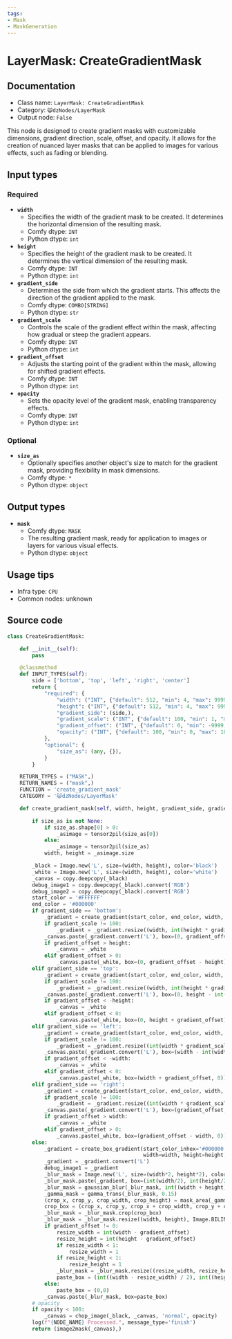```yaml
---
tags:
- Mask
- MaskGeneration
---
```


# LayerMask: CreateGradientMask
## Documentation
- Class name: `LayerMask: CreateGradientMask`
- Category: `😺dzNodes/LayerMask`
- Output node: `False`

This node is designed to create gradient masks with customizable dimensions, gradient direction, scale, offset, and opacity. It allows for the creation of nuanced layer masks that can be applied to images for various effects, such as fading or blending.
## Input types
### Required
- **`width`**
    - Specifies the width of the gradient mask to be created. It determines the horizontal dimension of the resulting mask.
    - Comfy dtype: `INT`
    - Python dtype: `int`
- **`height`**
    - Specifies the height of the gradient mask to be created. It determines the vertical dimension of the resulting mask.
    - Comfy dtype: `INT`
    - Python dtype: `int`
- **`gradient_side`**
    - Determines the side from which the gradient starts. This affects the direction of the gradient applied to the mask.
    - Comfy dtype: `COMBO[STRING]`
    - Python dtype: `str`
- **`gradient_scale`**
    - Controls the scale of the gradient effect within the mask, affecting how gradual or steep the gradient appears.
    - Comfy dtype: `INT`
    - Python dtype: `int`
- **`gradient_offset`**
    - Adjusts the starting point of the gradient within the mask, allowing for shifted gradient effects.
    - Comfy dtype: `INT`
    - Python dtype: `int`
- **`opacity`**
    - Sets the opacity level of the gradient mask, enabling transparency effects.
    - Comfy dtype: `INT`
    - Python dtype: `int`
### Optional
- **`size_as`**
    - Optionally specifies another object's size to match for the gradient mask, providing flexibility in mask dimensions.
    - Comfy dtype: `*`
    - Python dtype: `object`
## Output types
- **`mask`**
    - Comfy dtype: `MASK`
    - The resulting gradient mask, ready for application to images or layers for various visual effects.
    - Python dtype: `object`
## Usage tips
- Infra type: `CPU`
- Common nodes: unknown


## Source code
```python
class CreateGradientMask:

    def __init__(self):
        pass

    @classmethod
    def INPUT_TYPES(self):
        side = ['bottom', 'top', 'left', 'right', 'center']
        return {
            "required": {
                "width": ("INT", {"default": 512, "min": 4, "max": 99999, "step": 1}),
                "height": ("INT", {"default": 512, "min": 4, "max": 99999, "step": 1}),
                "gradient_side": (side,),
                "gradient_scale": ("INT", {"default": 100, "min": 1, "max": 9999, "step": 1}),
                "gradient_offset": ("INT", {"default": 0, "min": -9999, "max": 9999, "step": 1}),
                "opacity": ("INT", {"default": 100, "min": 0, "max": 100, "step": 1}),
            },
            "optional": {
                "size_as": (any, {}),
            }
        }

    RETURN_TYPES = ("MASK",)
    RETURN_NAMES = ("mask",)
    FUNCTION = 'create_gradient_mask'
    CATEGORY = '😺dzNodes/LayerMask'

    def create_gradient_mask(self, width, height, gradient_side, gradient_scale, gradient_offset, opacity, size_as=None):

        if size_as is not None:
            if size_as.shape[0] > 0:
                _asimage = tensor2pil(size_as[0])
            else:
                _asimage = tensor2pil(size_as)
            width, height = _asimage.size

        _black = Image.new('L', size=(width, height), color='black')
        _white = Image.new('L', size=(width, height), color='white')
        _canvas = copy.deepcopy(_black)
        debug_image1 = copy.deepcopy(_black).convert('RGB')
        debug_image2 = copy.deepcopy(_black).convert('RGB')
        start_color = '#FFFFFF'
        end_color = '#000000'
        if gradient_side == 'bottom':
            _gradient = create_gradient(start_color, end_color, width, height, direction='bottom')
            if gradient_scale != 100:
                _gradient = _gradient.resize((width, int(height * gradient_scale / 100)))
            _canvas.paste(_gradient.convert('L'), box=(0, gradient_offset))
            if gradient_offset > height:
                _canvas = _white
            elif gradient_offset > 0:
                _canvas.paste(_white, box=(0, gradient_offset - height))
        elif gradient_side == 'top':
            _gradient = create_gradient(start_color, end_color, width, height, direction='top')
            if gradient_scale != 100:
                _gradient = _gradient.resize((width, int(height * gradient_scale / 100)))
            _canvas.paste(_gradient.convert('L'), box=(0, height - int(height * gradient_scale / 100) + gradient_offset))
            if gradient_offset < -height:
                _canvas = _white
            elif gradient_offset < 0:
                _canvas.paste(_white, box=(0, height + gradient_offset))
        elif gradient_side == 'left':
            _gradient = create_gradient(start_color, end_color, width, height, direction='left')
            if gradient_scale != 100:
                _gradient = _gradient.resize((int(width * gradient_scale / 100), height))
            _canvas.paste(_gradient.convert('L'), box=(width - int(width * gradient_scale / 100) + gradient_offset, 0))
            if gradient_offset < -width:
                _canvas = _white
            elif gradient_offset < 0:
                _canvas.paste(_white, box=(width + gradient_offset, 0))
        elif gradient_side == 'right':
            _gradient = create_gradient(start_color, end_color, width, height, direction='right')
            if gradient_scale != 100:
                _gradient = _gradient.resize((int(width * gradient_scale / 100), height))
            _canvas.paste(_gradient.convert('L'), box=(gradient_offset, 0))
            if gradient_offset > width:
                _canvas = _white
            elif gradient_offset > 0:
                _canvas.paste(_white, box=(gradient_offset - width, 0))
        else:
            _gradient = create_box_gradient(start_color_inhex='#000000', end_color_inhex='#FFFFFF',
                                            width=width, height=height, scale=int(gradient_scale))
            _gradient = _gradient.convert('L')
            debug_image1 = _gradient
            _blur_mask = Image.new('L', size=(width*2, height*2), color='black')
            _blur_mask.paste(_gradient, box=(int(width/2), int(height/2)))
            _blur_mask = gaussian_blur(_blur_mask, int((width + height) * gradient_scale / 100 / 16))
            _gamma_mask = gamma_trans(_blur_mask, 0.15)
            (crop_x, crop_y, crop_width, crop_height) = mask_area(_gamma_mask)
            crop_box = (crop_x, crop_y, crop_x + crop_width, crop_y + crop_height)
            _blur_mask = _blur_mask.crop(crop_box)
            _blur_mask = _blur_mask.resize((width, height), Image.BILINEAR)
            if gradient_offset != 0:
                resize_width = int(width - gradient_offset)
                resize_height = int(height - gradient_offset)
                if resize_width < 1:
                    resize_width = 1
                if resize_height < 1:
                    resize_height = 1
                _blur_mask = _blur_mask.resize((resize_width, resize_height), Image.BILINEAR)
                paste_box = (int((width - resize_width) / 2), int((height - resize_height) / 2))
            else:
                paste_box = (0,0)
            _canvas.paste(_blur_mask, box=paste_box)
        # opacity
        if opacity < 100:
            _canvas = chop_image(_black, _canvas, 'normal', opacity)
        log(f"{NODE_NAME} Processed.", message_type='finish')
        return (image2mask(_canvas),)

```
